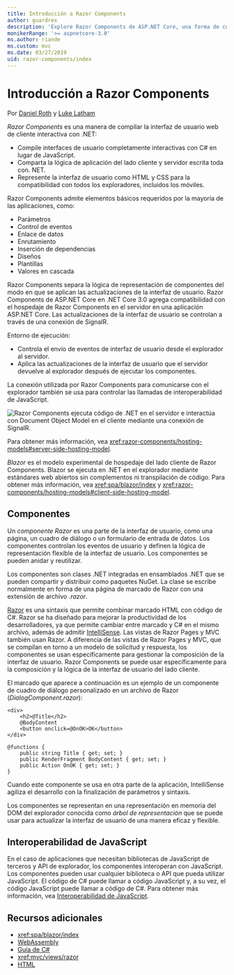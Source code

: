 ```yaml
---
title: Introducción a Razor Components
author: guardrex
description: 'Explore Razor Components de ASP.NET Core, una forma de compilar la interfaz de usuario web de cliente interactiva con .NET en una aplicación ASP.NET Core.'
monikerRange: '>= aspnetcore-3.0'
ms.author: riande
ms.custom: mvc
ms.date: 03/27/2019
uid: razor-components/index
---
```

# <a name="introduction-to-razor-components"></a>Introducción a Razor Components

Por [Daniel Roth](https://github.com/danroth27) y [Luke Latham](https://github.com/guardrex)

*Razor Components* es una manera de compilar la interfaz de usuario web de cliente interactiva con .NET:

* Compile interfaces de usuario completamente interactivas con C# en lugar de JavaScript.
* Comparta la lógica de aplicación del lado cliente y servidor escrita toda con. NET.
* Represente la interfaz de usuario como HTML y CSS para la compatibilidad con todos los exploradores, incluidos los móviles.

Razor Components admite elementos básicos requeridos por la mayoría de las aplicaciones, como:

* Parámetros
* Control de eventos
* Enlace de datos
* Enrutamiento
* Inserción de dependencias
* Diseños
* Plantillas
* Valores en cascada

Razor Components separa la lógica de representación de componentes del modo en que se aplican las actualizaciones de la interfaz de usuario. Razor Components de ASP.NET Core en .NET Core 3.0 agrega compatibilidad con el hospedaje de Razor Components en el servidor en una aplicación ASP.NET Core. Las actualizaciones de la interfaz de usuario se controlan a través de una conexión de SignalR.

Entorno de ejecución:

* Controla el envío de eventos de interfaz de usuario desde el explorador al servidor.
* Aplica las actualizaciones de la interfaz de usuario que el servidor devuelve al explorador después de ejecutar los componentes.

La conexión utilizada por Razor Components para comunicarse con el explorador también se usa para controlar las llamadas de interoperabilidad de JavaScript.

![Razor Components ejecuta código de .NET en el servidor e interactúa con Document Object Model en el cliente mediante una conexión de SignalR.](index/_static/aspnet-core-razor-components.png)

Para obtener más información, vea <xref:razor-components/hosting-models#server-side-hosting-model>.

*Blazor* es el modelo experimental de hospedaje del lado cliente de Razor Components. Blazor se ejecuta en .NET en el explorador mediante estándares web abiertos sin complementos ni transpilación de código. Para obtener más información, vea <xref:spa/blazor/index> y <xref:razor-components/hosting-models#client-side-hosting-model>.

## <a name="components"></a>Componentes

Un *componente Razor* es una parte de la interfaz de usuario, como una página, un cuadro de diálogo o un formulario de entrada de datos. Los componentes controlan los eventos de usuario y definen la lógica de representación flexible de la interfaz de usuario. Los componentes se pueden anidar y reutilizar.

Los componentes son clases .NET integradas en ensamblados .NET que se pueden compartir y distribuir como paquetes NuGet. La clase se escribe normalmente en forma de una página de marcado de Razor con una extensión de archivo *.razor*.

[Razor](xref:mvc/views/razor) es una sintaxis que permite combinar marcado HTML con código de C#. Razor se ha diseñado para mejorar la productividad de los desarrolladores, ya que permite cambiar entre marcado y C# en el mismo archivo, además de admitir [IntelliSense](/visualstudio/ide/using-intellisense). Las vistas de Razor Pages y MVC también usan Razor. A diferencia de las vistas de Razor Pages y MVC, que se compilan en torno a un modelo de solicitud y respuesta, los componentes se usan específicamente para gestionar la composición de la interfaz de usuario. Razor Components se puede usar específicamente para la composición y la lógica de la interfaz de usuario del lado cliente.

El marcado que aparece a continuación es un ejemplo de un componente de cuadro de diálogo personalizado en un archivo de Razor (*DialogComponent.razor*):

```cshtml
<div>
    <h2>@Title</h2>
    @BodyContent
    <button onclick=@OnOK>OK</button>
</div>

@functions {
    public string Title { get; set; }
    public RenderFragment BodyContent { get; set; }
    public Action OnOK { get; set; }
}
```

Cuando este componente se usa en otra parte de la aplicación, IntelliSense agiliza el desarrollo con la finalización de parámetros y sintaxis.

Los componentes se representan en una representación en memoria del DOM del explorador conocida como *árbol de representación* que se puede usar para actualizar la interfaz de usuario de una manera eficaz y flexible.

## <a name="javascript-interop"></a>Interoperabilidad de JavaScript

En el caso de aplicaciones que necesitan bibliotecas de JavaScript de terceros y API de explorador, los componentes interoperan con JavaScript. Los componentes pueden usar cualquier biblioteca o API que pueda utilizar JavaScript. El código de C# puede llamar a código JavaScript y, a su vez, el código JavaScript puede llamar a código de C#. Para obtener más información, vea [Interoperabilidad de JavaScript](xref:razor-components/javascript-interop).

## <a name="additional-resources"></a>Recursos adicionales

* <xref:spa/blazor/index>
* [WebAssembly](http://webassembly.org/)
* [Guía de C#](/dotnet/csharp/)
* <xref:mvc/views/razor>
* [HTML](https://www.w3.org/html/)
